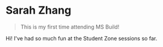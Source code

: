 # Sarah Zhang

> This is my first time attending MS Build!

Hi! I've had so much fun at the Student Zone sessions so far.
